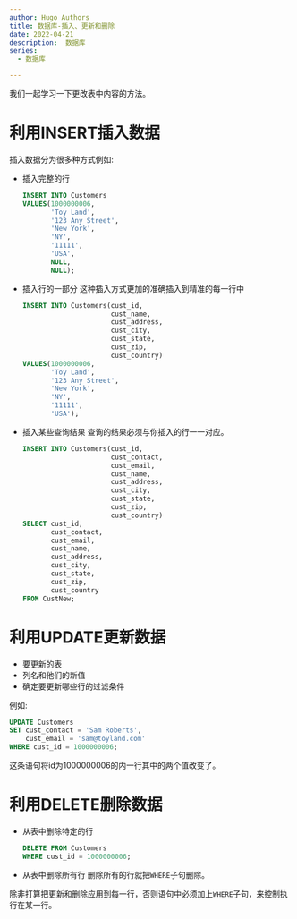 ```yaml
---
author: Hugo Authors
title: 数据库-插入、更新和删除
date: 2022-04-21
description:  数据库
series:
  - 数据库

---
```


我们一起学习一下更改表中内容的方法。

<!--more-->
# 利用INSERT插入数据
  插入数据分为很多种方式例如:
  - 插入完整的行
    ```sql
    INSERT INTO Customers
    VALUES(1000000006,
           'Toy Land',
           '123 Any Street',
           'New York',
           'NY',
           '11111',
           'USA',
           NULL,
           NULL);
    ```
  - 插入行的一部分
    这种插入方式更加的准确插入到精准的每一行中
    ```sql
    INSERT INTO Customers(cust_id,
                          cust_name,
                          cust_address,
                          cust_city,
                          cust_state,
                          cust_zip,
                          cust_country)
    VALUES(1000000006,
           'Toy Land',
           '123 Any Street',
           'New York',
           'NY',
           '11111',
           'USA');
    ```
  - 插入某些查询结果
    查询的结果必须与你插入的行一一对应。
    ```sql
    INSERT INTO Customers(cust_id,
                          cust_contact,
                          cust_email,
                          cust_name,
                          cust_address,
                          cust_city,
                          cust_state,
                          cust_zip,
                          cust_country)
    SELECT cust_id, 
           cust_contact, 
           cust_email,
           cust_name,
           cust_address,
           cust_city,
           cust_state,
           cust_zip,
           cust_country
    FROM CustNew;
    ```

# 利用UPDATE更新数据
  - 要更新的表
  - 列名和他们的新值
  - 确定要更新哪些行的过滤条件

  例如:
```sql
UPDATE Customers
SET cust_contact = 'Sam Roberts',
    cust_email = 'sam@toyland.com'
WHERE cust_id = 1000000006;
```
  这条语句将id为1000000006的内一行其中的两个值改变了。


# 利用DELETE删除数据
  - 从表中删除特定的行
    ```sql
    DELETE FROM Customers
    WHERE cust_id = 1000000006;
    ```
  - 从表中删除所有行
    删除所有的行就把`WHERE`子句删除。

  除非打算把更新和删除应用到每一行，否则语句中必须加上`WHERE`子句，来控制执行在某一行。






